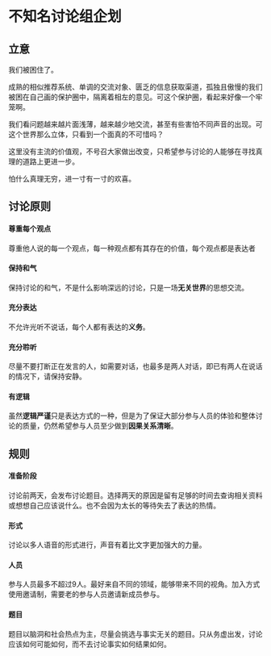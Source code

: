 # 不知名讨论组企划
## 立意

我们被困住了。

成熟的相似推荐系统、单调的交流对象、匮乏的信息获取渠道，孤独且傲慢的我们被困在自己画的保护圈中，隔离着相左的意见。可这个保护圈，看起来好像一个牢笼啊。

我们看问题越来越片面浅薄，越来越少地交流，甚至有些害怕不同声音的出现。可这个世界那么立体，只看到一个面真的不可惜吗？

这里没有主流的价值观，不号召大家做出改变，只希望参与讨论的人能够在寻找真理的道路上更进一步。

怕什么真理无穷，进一寸有一寸的欢喜。

## 讨论原则

#### 尊重每个观点

尊重他人说的每一个观点，每一种观点都有其存在的价值，每个观点都是表达者

#### 保持和气

保持讨论的和气，不是什么影响深远的讨论，只是一场**无关世界**的思想交流。

#### 充分表达

不允许光听不说话，每个人都有表达的**义务**。

#### 充分聆听

尽量不要打断正在发言的人，如需要对话，也最多是两人对话，即已有两人在说话的情况下，请保持安静。

#### 有逻辑

虽然**逻辑严谨**只是表达方式的一种，但是为了保证大部分参与人员的体验和整体讨论的质量，仍然希望参与人员至少做到**因果关系清晰**。

## 规则

#### 准备阶段

讨论前两天，会发布讨论题目。选择两天的原因是留有足够的时间去查询相关资料或想想自己应该说什么。也不会因为太长的等待失去了表达的热情。

#### 形式

讨论以多人语音的形式进行，声音有着比文字更加强大的力量。

#### 人员

参与人员最多不超过9人。最好来自不同的领域，能够带来不同的视角。加入方式使用邀请制，需要老的参与人员邀请新成员参与。

#### 题目

题目以脑洞和社会热点为主，尽量会挑选与事实无关的题目。只从务虚出发，讨论应该如何可能如何，而不去讨论事实如何结果如何。




